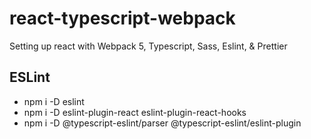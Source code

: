 # react-typescript-webpack

Setting up react with Webpack 5, Typescript, Sass, Eslint, & Prettier 



## ESLint

- npm i -D eslint
- npm i -D eslint-plugin-react eslint-plugin-react-hooks
- npm i -D @typescript-eslint/parser @typescript-eslint/eslint-plugin